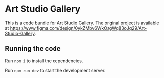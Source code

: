 
  # Art Studio Gallery

  This is a code bundle for Art Studio Gallery. The original project is available at https://www.figma.com/design/0ykZMbv6WkOagWq83oJq29/Art-Studio-Gallery.

  ## Running the code

  Run `npm i` to install the dependencies.

  Run `npm run dev` to start the development server.
  